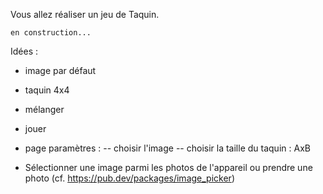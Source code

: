 
Vous allez réaliser un jeu de Taquin.

```
en construction...
```

Idées :
- image par défaut
- taquin 4x4
- mélanger
- jouer
- page paramètres :
-- choisir l'image
-- choisir la taille du taquin : AxB

- Sélectionner une image parmi les photos de l'appareil ou prendre une photo
    (cf. https://pub.dev/packages/image_picker)